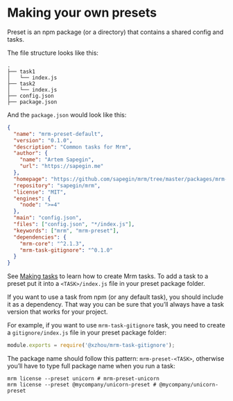 <!-- Making presets -->

# Making your own presets

Preset is an npm package (or a directory) that contains a shared config and tasks.

The file structure looks like this:

```
.
├── task1
│   └── index.js
├── task2
│   └── index.js
├── config.json
├── package.json
```

And the `package.json` would look like this:

```json
{
  "name": "mrm-preset-default",
  "version": "0.1.0",
  "description": "Common tasks for Mrm",
  "author": {
    "name": "Artem Sapegin",
    "url": "https://sapegin.me"
  },
  "homepage": "https://github.com/sapegin/mrm/tree/master/packages/mrm-preset-default",
  "repository": "sapegin/mrm",
  "license": "MIT",
  "engines": {
    "node": ">=4"
  },
  "main": "config.json",
  "files": ["config.json", "*/index.js"],
  "keywords": ["mrm", "mrm-preset"],
  "dependencies": {
    "mrm-core": "^2.1.3",
    "mrm-task-gitignore": "^0.1.0"
  }
}
```

See [Making tasks](./Making_tasks.md) to learn how to create Mrm tasks. To add a task to a preset put it into a `<TASK>/index.js` file in your preset package folder.

If you want to use a task from npm (or any default task), you should include it as a dependency. That way you can be sure that you’ll always have a task version that works for your project.

For example, if you want to use `mrm-task-gitignore` task, you need to create a `gitignore/index.js` file in your preset package folder:

```js
module.exports = require('@xzhou/mrm-task-gitignore');
```

The package name should follow this pattern: `mrm-preset-<TASK>`, otherwise you’ll have to type full package name when you run a task:

```
mrm license --preset unicorn # mrm-preset-unicorn
mrm license --preset @mycompany/unicorn-preset # @mycompany/unicorn-preset
```

